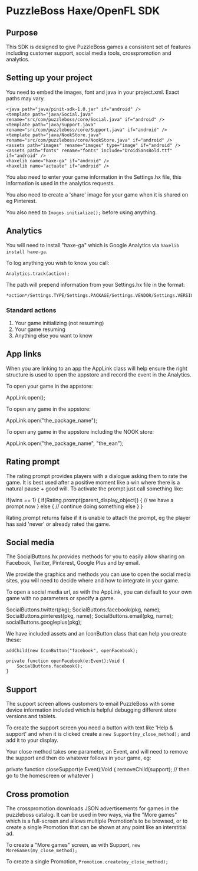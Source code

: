 # PuzzleBoss Haxe/OpenFL SDK

## Purpose

This SDK is designed to give PuzzleBoss games a consistent set of features
including customer support, social media tools, crosspromotion and analytics.

## Setting up your project

You need to embed the images, font and java in your project.xml.  Exact paths may vary.

    <java path="java/pinit-sdk-1.0.jar" if="android" />
    <template path="java/Social.java" rename="src/com/puzzleboss/core/Social.java" if="android" />
    <template path="java/Support.java" rename="src/com/puzzleboss/core/Support.java" if="android" />
    <template path="java/NookStore.java" rename="src/com/puzzleboss/core/NookStore.java" if="android" />
    <assets path="images" rename="images" type="image" if="android" />
    <assets path="fonts" rename="fonts" include="DroidSansBold.ttf" if="android" />
    <haxelib name="haxe-ga" if="android" />
    <haxelib name="actuate" if="android" />

You also need to enter your game information in the Settings.hx file, this information is
used in the analytics requests.

You also need to create a 'share' image for your game when it is shared on eg Pinterest.

You also need to `Images.initialize();` before using anything.

## Analytics
You will need to install "haxe-ga" which is Google Analytics via `haxelib install haxe-ga`.

To log anything you wish to know you call:

    Analytics.track(action);

The path will prepend information from your Settings.hx file in the format:

    *action*/Settings.TYPE/Settings.PACKAGE/Settings.VENDOR/Settings.VERSION

### Standard actions

1.  Your game initializing (not resuming)
2.  Your game resuming
3.  Anything else you want to know

## App links
When you are linking to an app the AppLink class will help ensure the right structure is
used to open the appstore and record the event in the Analytics.

To open your game in the appstore:

AppLink.open();

To open any game in the appstore:

AppLink.open("the_package_name");

To open any game in the appstore including the NOOK store:

AppLink.open("the_package_name", "the_ean");

## Rating prompt
The rating prompt provides players with a dialogue asking them to rate the game.  It is best
used after a positive moment like a win where there is a natural pause + good will.  To
activate the prompt just call something like:

if(wins == 1) {
    if(Rating.prompt(parent_display_object)) {
        // we have a prompt now
    } else {
        // continue doing something else
    }
}

Rating.prompt returns false if it is unable to attach the prompt, eg the player has said 'never'
or already rated the game.

## Social media
The SocialButtons.hx provides methods for you to easily allow sharing on Facebook, Twitter,
Pinterest, Google Plus and by email.

We provide the graphics and methods you can use to open the social media sites, you will need
to decide where and how to integrate in your game.

To open a social media url, as with the AppLink, you can default to your own game with no parameters
or specify a game.

SocialButtons.twitter(pkg);
SocialButtons.facebook(pkg, name);
SocialButtons.pinterest(pkg, name);
SocialButtons.email(pkg, name);
socialButtons.googleplus(pkg);

We have included assets and an IconButton class that can help you create these:

    addChild(new IconButton("facebook", openFacebook);

    private function openFacebook(e:Event):Void {
        SocialButtons.facebook();
    }

## Support
The support screen allows customers to email PuzzleBoss with some device information included which
is helpful debugging different store versions and tablets.

To create the support screen you need a button with text like 'Help & support' and when it is clicked
create a `new Support(my_close_method);` and add it to your display.

Your close method takes one parameter, an Event, and will need to remove the support and then do whatever
follows in your game, eg:

private function closeSupport(e:Event):Void {
    removeChild(support);
    // then go to the homescreen or whatever
}

## Cross promotion
The crosspromotion downloads JSON advertisements for games in the puzzleboss catalog.  It can be used in
two ways, via the "More games" which is a full-screen and allows multiple Promotion's to be browsed, or to
create a single Promotion that can be shown at any point like an interstitial ad.

To create a "More games" screen, as with Support, `new MoreGames(my_close_method);`

To create a single Promotion, `Promotion.create(my_close_method);`
